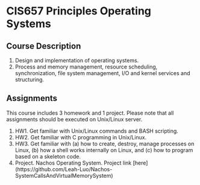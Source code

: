 # CIS657 Principles Operating Systems


## Course Description
<ol>
	<li>Design and implementation of operating systems. </li>
	<li>Process and memory management, resource scheduling, synchronization, file system management, I/O and kernel services and structuring.</li>
</ol>

## Assignments
This course includes 3 homework and 1 project. Please note that all assignments should be executed on Unix/Linux server. 

<ol>
	<li>HW1. Get familiar with Unix/Linux commands and BASH scripting.</li>
	<li>HW2. Get familiar with C programming in Unix/Linux.</li>
	<li>HW3. Get familiar with (a) how to create, destroy, manage processes on Linux, (b) how a shell works internally on Linux, and (c) how to program based on a skeleton code.</li>
	<li>Project. Nachos Operating System. Project link [here](https://github.com/Leah-Luo/Nachos-SystemCallsAndVirtualMemorySystem)</li>
</ol>
